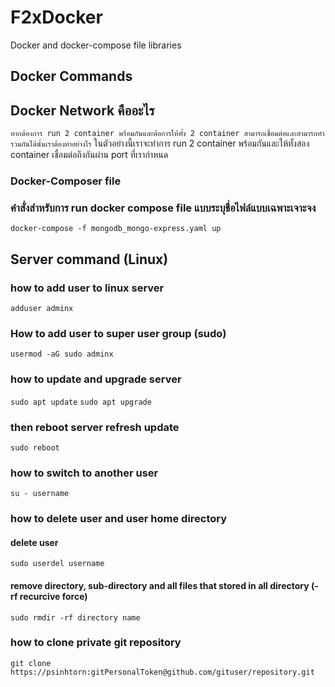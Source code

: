 # F2xDocker
Docker and docker-compose file libraries

## Docker Commands
## Docker Network คืออะไร
`หากต้องการ run 2 container พร้อมกันและต้อการให้ทั้ง 2 container สามารถเชื่อมต่อและสามารถทำรวมกันได้นั้นเราต้องทำอย่างไร`
ในตัวอย่างนี้เราจะทำการ run 2 container พร้อมกันและให้ทั้งสอง container เชื่อมต่อถึงกันผ่าน port ที่เรากำหนด

### Docker-Composer file 

### คำสั่งสำหรับการ run docker compose file แบบระบุชื่อไฟล์แบบเฉพาะเจาะจง
`docker-compose -f mongodb_mongo-express.yaml up`

## Server command (Linux)
### how to add user to linux server
`adduser adminx`
### How to add user to super user group (sudo)
`usermod -aG sudo adminx`
### how to update and upgrade server
`sudo apt update`
`sudo apt upgrade`
### then reboot server refresh update 
`sudo reboot`

### how to switch to another user
`su - username`

### how to delete user and user home directory 
#### delete user 
`sudo userdel username`
#### remove directory, sub-directory and all files that stored in all directory (-rf recurcive force) 
`sudo rmdir -rf directory name`

### how to clone private git repository
`git clone https://psinhtorn:gitPersonalToken@github.com/gituser/repository.git`



